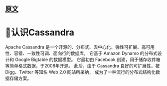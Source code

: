 ## [原文](https://www.jianshu.com/p/f1485d5151ba)

# 认识Cassandra

Apache Cassandra 是一个开源的、分布式、去中心化、弹性可扩展、高可用性、容错、一致性可调、面向行的数据库，
它基于 Amazon Dynamo 的分布式设计和 Google Bigtable 的数据模型。
它最初由 Facebook 创建，用于储存收件箱等简单格式数据，于2008年开源。
此后，由于 Cassandra 良好的可扩展性，被 Digg、Twitter 等知名 Web 2.0 网站所采纳，
成为了一种流行的分布式结构化数据存储方案。
